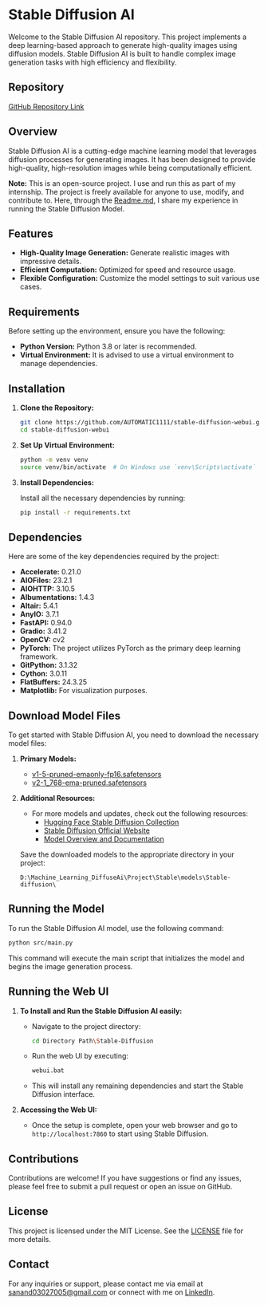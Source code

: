 # Stable Diffusion AI

Welcome to the Stable Diffusion AI repository. This project implements a deep learning-based approach to generate high-quality images using diffusion models. Stable Diffusion AI is built to handle complex image generation tasks with high efficiency and flexibility.

## Repository

[GitHub Repository Link](https://github.com/AUTOMATIC1111/stable-diffusion-webui)

## Overview

Stable Diffusion AI is a cutting-edge machine learning model that leverages diffusion processes for generating images. It has been designed to provide high-quality, high-resolution images while being computationally efficient.

**Note:** This is an open-source project. I use and run this as part of my internship. The project is freely available for anyone to use, modify, and contribute to. Here, through the [Readme.md](https://github.com/a1n13a1n13d4/Repo4.ANAND.Stable_Diffusion/blob/main/README.md), I share my experience in running the Stable Diffusion Model.

## Features

- **High-Quality Image Generation:** Generate realistic images with impressive details.
- **Efficient Computation:** Optimized for speed and resource usage.
- **Flexible Configuration:** Customize the model settings to suit various use cases.

## Requirements

Before setting up the environment, ensure you have the following:

- **Python Version:** Python 3.8 or later is recommended.
- **Virtual Environment:** It is advised to use a virtual environment to manage dependencies.

## Installation

1. **Clone the Repository:**

   ```bash
   git clone https://github.com/AUTOMATIC1111/stable-diffusion-webui.git
   cd stable-diffusion-webui
   ```

2. **Set Up Virtual Environment:**

   ```bash
   python -m venv venv
   source venv/bin/activate  # On Windows use `venv\Scripts\activate`
   ```

3. **Install Dependencies:**

   Install all the necessary dependencies by running:

   ```bash
   pip install -r requirements.txt
   ```

## Dependencies

Here are some of the key dependencies required by the project:

- **Accelerate:** 0.21.0
- **AIOFiles:** 23.2.1
- **AIOHTTP:** 3.10.5
- **Albumentations:** 1.4.3
- **Altair:** 5.4.1
- **AnyIO:** 3.7.1
- **FastAPI:** 0.94.0
- **Gradio:** 3.41.2
- **OpenCV:** cv2
- **PyTorch:** The project utilizes PyTorch as the primary deep learning framework.
- **GitPython:** 3.1.32
- **Cython:** 3.0.11
- **FlatBuffers:** 24.3.25
- **Matplotlib:** For visualization purposes.

## Download Model Files

To get started with Stable Diffusion AI, you need to download the necessary model files:

1. **Primary Models:**
   - [v1-5-pruned-emaonly-fp16.safetensors](https://huggingface.co/CompVis/stable-diffusion-v-1-4-original)
   - [v2-1_768-ema-pruned.safetensors](https://huggingface.co/stabilityai/stable-diffusion-2-1)

2. **Additional Resources:**
   - For more models and updates, check out the following resources:
     - [Hugging Face Stable Diffusion Collection](https://huggingface.co/CompVis)
     - [Stable Diffusion Official Website](https://stability.ai/stable-diffusion)
     - [Model Overview and Documentation](https://stability.ai/research/stable-diffusion-models)

   Save the downloaded models to the appropriate directory in your project:

   ```text
   D:\Machine_Learning_DiffuseAi\Project\Stable\models\Stable-diffusion\
   ```

## Running the Model

To run the Stable Diffusion AI model, use the following command:

```bash
python src/main.py
```

This command will execute the main script that initializes the model and begins the image generation process.

## Running the Web UI

1. **To Install and Run the Stable Diffusion AI easily:**
   - Navigate to the project directory:
     ```bash
     cd Directory Path\Stable-Diffusion
     ```
   - Run the web UI by executing:
     ```bash
     webui.bat
     ```
   - This will install any remaining dependencies and start the Stable Diffusion interface.

2. **Accessing the Web UI:**
   - Once the setup is complete, open your web browser and go to `http://localhost:7860` to start using Stable Diffusion.

## Contributions

Contributions are welcome! If you have suggestions or find any issues, please feel free to submit a pull request or open an issue on GitHub.

## License

This project is licensed under the MIT License. See the [LICENSE](LICENSE) file for more details.

## Contact

For any inquiries or support, please contact me via email at [sanand03027005@gmail.com](mailto:sanand03027005@gmail.com?subject=Enquiry%20about%20Running%20Stable%20Diffusion%20AI) or connect with me on [LinkedIn](https://www.linkedin.com/in/anands37/).

